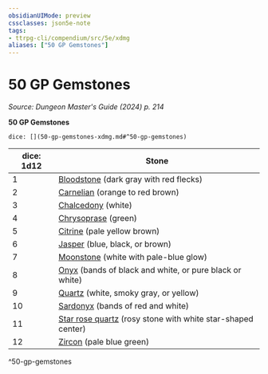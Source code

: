 ```yaml
---
obsidianUIMode: preview
cssclasses: json5e-note
tags:
- ttrpg-cli/compendium/src/5e/xdmg
aliases: ["50 GP Gemstones"]
---
```

# 50 GP Gemstones
*Source: Dungeon Master's Guide (2024) p. 214* 

**50 GP Gemstones**

`dice: [](50-gp-gemstones-xdmg.md#^50-gp-gemstones)`

| dice: 1d12 | Stone |
|------------|-------|
| 1 | [Bloodstone](3-Compendium/items/bloodstone-xdmg.md) (dark gray with red flecks) |
| 2 | [Carnelian](3-Compendium/items/carnelian-xdmg.md) (orange to red brown) |
| 3 | [Chalcedony](3-Compendium/items/chalcedony-xdmg.md) (white) |
| 4 | [Chrysoprase](3-Compendium/items/chrysoprase-xdmg.md) (green) |
| 5 | [Citrine](3-Compendium/items/citrine-xdmg.md) (pale yellow brown) |
| 6 | [Jasper](3-Compendium/items/jasper-xdmg.md) (blue, black, or brown) |
| 7 | [Moonstone](3-Compendium/items/moonstone-xdmg.md) (white with pale-blue glow) |
| 8 | [Onyx](3-Compendium/items/onyx-xdmg.md) (bands of black and white, or pure black or white) |
| 9 | [Quartz](3-Compendium/items/quartz-xdmg.md) (white, smoky gray, or yellow) |
| 10 | [Sardonyx](3-Compendium/items/sardonyx-xdmg.md) (bands of red and white) |
| 11 | [Star rose quartz](3-Compendium/items/star-rose-quartz-xdmg.md) (rosy stone with white star-shaped center) |
| 12 | [Zircon](3-Compendium/items/zircon-xdmg.md) (pale blue green) |
^50-gp-gemstones